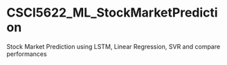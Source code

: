 # CSCI5622_ML_StockMarketPrediction
Stock Market Prediction using LSTM, Linear Regression, SVR and compare performances
